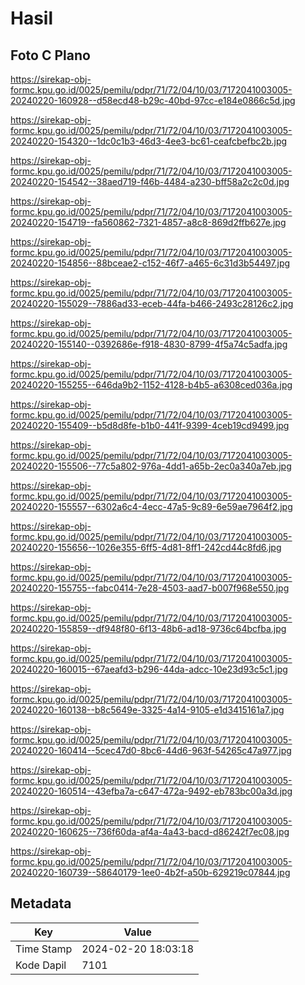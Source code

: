 # Hasil

## Foto C Plano

https://sirekap-obj-formc.kpu.go.id/0025/pemilu/pdpr/71/72/04/10/03/7172041003005-20240220-160928--d58ecd48-b29c-40bd-97cc-e184e0866c5d.jpg

https://sirekap-obj-formc.kpu.go.id/0025/pemilu/pdpr/71/72/04/10/03/7172041003005-20240220-154320--1dc0c1b3-46d3-4ee3-bc61-ceafcbefbc2b.jpg

https://sirekap-obj-formc.kpu.go.id/0025/pemilu/pdpr/71/72/04/10/03/7172041003005-20240220-154542--38aed719-f46b-4484-a230-bff58a2c2c0d.jpg

https://sirekap-obj-formc.kpu.go.id/0025/pemilu/pdpr/71/72/04/10/03/7172041003005-20240220-154719--fa560862-7321-4857-a8c8-869d2ffb627e.jpg

https://sirekap-obj-formc.kpu.go.id/0025/pemilu/pdpr/71/72/04/10/03/7172041003005-20240220-154856--88bceae2-c152-46f7-a465-6c31d3b54497.jpg

https://sirekap-obj-formc.kpu.go.id/0025/pemilu/pdpr/71/72/04/10/03/7172041003005-20240220-155029--7886ad33-eceb-44fa-b466-2493c28126c2.jpg

https://sirekap-obj-formc.kpu.go.id/0025/pemilu/pdpr/71/72/04/10/03/7172041003005-20240220-155140--0392686e-f918-4830-8799-4f5a74c5adfa.jpg

https://sirekap-obj-formc.kpu.go.id/0025/pemilu/pdpr/71/72/04/10/03/7172041003005-20240220-155255--646da9b2-1152-4128-b4b5-a6308ced036a.jpg

https://sirekap-obj-formc.kpu.go.id/0025/pemilu/pdpr/71/72/04/10/03/7172041003005-20240220-155409--b5d8d8fe-b1b0-441f-9399-4ceb19cd9499.jpg

https://sirekap-obj-formc.kpu.go.id/0025/pemilu/pdpr/71/72/04/10/03/7172041003005-20240220-155506--77c5a802-976a-4dd1-a65b-2ec0a340a7eb.jpg

https://sirekap-obj-formc.kpu.go.id/0025/pemilu/pdpr/71/72/04/10/03/7172041003005-20240220-155557--6302a6c4-4ecc-47a5-9c89-6e59ae7964f2.jpg

https://sirekap-obj-formc.kpu.go.id/0025/pemilu/pdpr/71/72/04/10/03/7172041003005-20240220-155656--1026e355-6ff5-4d81-8ff1-242cd44c8fd6.jpg

https://sirekap-obj-formc.kpu.go.id/0025/pemilu/pdpr/71/72/04/10/03/7172041003005-20240220-155755--fabc0414-7e28-4503-aad7-b007f968e550.jpg

https://sirekap-obj-formc.kpu.go.id/0025/pemilu/pdpr/71/72/04/10/03/7172041003005-20240220-155859--df948f80-6f13-48b6-ad18-9736c64bcfba.jpg

https://sirekap-obj-formc.kpu.go.id/0025/pemilu/pdpr/71/72/04/10/03/7172041003005-20240220-160015--67aeafd3-b296-44da-adcc-10e23d93c5c1.jpg

https://sirekap-obj-formc.kpu.go.id/0025/pemilu/pdpr/71/72/04/10/03/7172041003005-20240220-160138--b8c5649e-3325-4a14-9105-e1d3415161a7.jpg

https://sirekap-obj-formc.kpu.go.id/0025/pemilu/pdpr/71/72/04/10/03/7172041003005-20240220-160414--5cec47d0-8bc6-44d6-963f-54265c47a977.jpg

https://sirekap-obj-formc.kpu.go.id/0025/pemilu/pdpr/71/72/04/10/03/7172041003005-20240220-160514--43efba7a-c647-472a-9492-eb783bc00a3d.jpg

https://sirekap-obj-formc.kpu.go.id/0025/pemilu/pdpr/71/72/04/10/03/7172041003005-20240220-160625--736f60da-af4a-4a43-bacd-d86242f7ec08.jpg

https://sirekap-obj-formc.kpu.go.id/0025/pemilu/pdpr/71/72/04/10/03/7172041003005-20240220-160739--58640179-1ee0-4b2f-a50b-629219c07844.jpg


## Metadata

| Key        | Value               |
| ---------- | ------------------- |
| Time Stamp | 2024-02-20 18:03:18 |
| Kode Dapil | 7101                |



